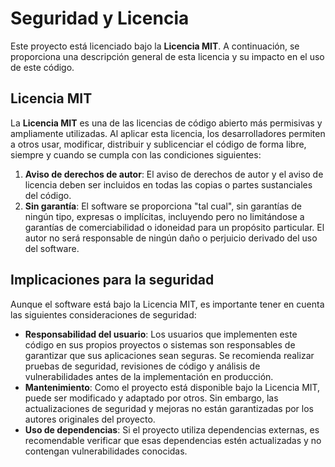 # Seguridad y Licencia

Este proyecto está licenciado bajo la **Licencia MIT**. A continuación, se proporciona una descripción general de esta licencia y su impacto en el uso de este código.

## Licencia MIT

La **Licencia MIT** es una de las licencias de código abierto más permisivas y ampliamente utilizadas. Al aplicar esta licencia, los desarrolladores permiten a otros usar, modificar, distribuir y sublicenciar el código de forma libre, siempre y cuando se cumpla con las condiciones siguientes:

1. **Aviso de derechos de autor**: El aviso de derechos de autor y el aviso de licencia deben ser incluidos en todas las copias o partes sustanciales del código.
2. **Sin garantía**: El software se proporciona "tal cual", sin garantías de ningún tipo, expresas o implícitas, incluyendo pero no limitándose a garantías de comerciabilidad o idoneidad para un propósito particular. El autor no será responsable de ningún daño o perjuicio derivado del uso del software.

## Implicaciones para la seguridad

Aunque el software está bajo la Licencia MIT, es importante tener en cuenta las siguientes consideraciones de seguridad:

- **Responsabilidad del usuario**: Los usuarios que implementen este código en sus propios proyectos o sistemas son responsables de garantizar que sus aplicaciones sean seguras. Se recomienda realizar pruebas de seguridad, revisiones de código y análisis de vulnerabilidades antes de la implementación en producción.
- **Mantenimiento**: Como el proyecto está disponible bajo la Licencia MIT, puede ser modificado y adaptado por otros. Sin embargo, las actualizaciones de seguridad y mejoras no están garantizadas por los autores originales del proyecto.
- **Uso de dependencias**: Si el proyecto utiliza dependencias externas, es recomendable verificar que esas dependencias estén actualizadas y no contengan vulnerabilidades conocidas.



